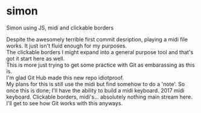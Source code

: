 # simon
Simon using JS, midi and clickable borders

Despite the awesomely terrible first commit desription, playing a midi file works.  It just isn't fluid enough for my purposes.  
The clickable borders I might expand into a general purpose tool and that's got it start here as well.  
This is more just trying to get some practice with Git as embarassing as this is.  
I'm glad Git Hub made this new repo idiotproof.  
My plans for this is still use the midi but find somehow to do a 'note'.  So once this is done; I'll have the ability to build 
a midi keyboard.  2017 midi keyboard.  Clickable borders, midi's... absolutely nothing main stream here.  
I'll get to see how Git works with this anyways.

